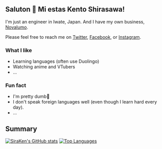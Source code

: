 ## Saluton 👋 Mi estas Kento Shirasawa!

I'm just an engineer in Iwate, Japan. And I have my own business, [Novalumo](https://novalumo.com/).

Please feel free to reach me on [Twitter](https://twitter.com/shirasawa_kento), [Facebook](https://www.facebook.com/shirasawa.kento/), or [Instagram](https://www.instagram.com/shirasawa_kento/).

### What I like

- Learning languages (often use Duolingo)
- Watching anime and VTubers
- ...

### Fun fact

- I'm pretty dumb🤯
- I don't speak foreign languages well (even though I learn hard every day).
- ...

## Summary

[![SiraKen's GitHub stats](https://github-readme-stats.vercel.app/api?username=SiraKen)](https://github.com/anuraghazra/github-readme-stats)
[![Top Languages](https://github-readme-stats.vercel.app/api/top-langs/?username=SiraKen&layout=compact)](https://github.com/anuraghazra/github-readme-stats)
